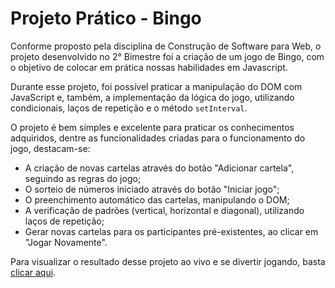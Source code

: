 # Projeto Prático - Bingo

Conforme proposto pela disciplina de Construção de Software para Web, o projeto desenvolvido no 2° Bimestre foi a criação de um jogo de Bingo, com o objetivo de colocar em prática nossas habilidades em Javascript.

Durante esse projeto, foi possível praticar a manipulação do DOM com JavaScript e, também, a implementação da lógica do jogo, utilizando condicionais, laços de repetição e o método `setInterval`.

O projeto é bem simples e excelente para praticar os conhecimentos adquiridos, dentre as funcionalidades criadas para o funcionamento do jogo, destacam-se:
- A criação de novas cartelas através do botão "Adicionar cartela", seguindo as regras do jogo;
- O sorteio de números iniciado através do botão "Iniciar jogo";
- O preenchimento automático das cartelas, manipulando o DOM;
- A verificação de padrões (vertical, horizontal e diagonal), utilizando laços de repetição;
- Gerar novas cartelas para os participantes pré-existentes, ao clicar em "Jogar Novamente".

Para visualizar o resultado desse projeto ao vivo e se divertir jogando, basta [clicar aqui](https://emanueljsweb.github.io/bingo).
